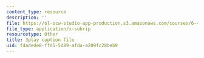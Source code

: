 ```yaml
---
content_type: resource
description: ''
file: https://ol-ocw-studio-app-production.s3.amazonaws.com/courses/6-450-principles-of-digital-communications-i-fall-2006/f4adede8ffd55d89afdaa209fc28beb9_DnQruAbpusc.vtt
file_type: application/x-subrip
resourcetype: Other
title: 3play caption file
uid: f4adede8-ffd5-5d89-afda-a209fc28beb9
---
```

